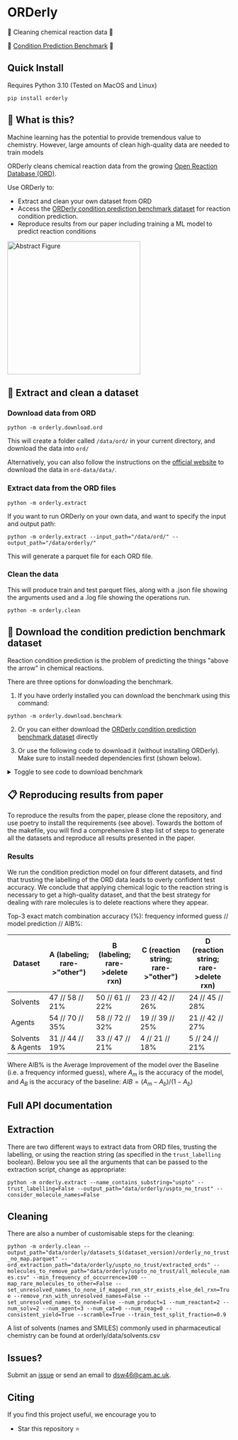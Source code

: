 # ORDerly

🧪 Cleaning chemical reaction data 🧪

🎯 [Condition Prediction Benchmark](https://figshare.com/articles/dataset/ORDerly_chemical_reactions_condition_benchmarks/23298467) 🎯

## Quick Install

Requires Python 3.10 (Tested on MacOS and Linux)

```pip install orderly```

🤔 What is this?
-----------------

Machine learning has the potential to provide tremendous value to chemistry. However, large amounts of clean high-quality data are needed to train models

ORDerly cleans chemical reaction data from the growing [Open Reaction Database (ORD)](https://docs.open-reaction-database.org/en/latest/).

Use ORDerly to:
- Extract and clean your own dataset from ORD
- Access the [ORDerly condition prediction benchmark dataset](https://figshare.com/articles/dataset/ORDerly_chemical_reactions_condition_benchmarks/23298467) for reaction condition prediction.
- Reproduce results from our paper including training a ML model to predict reaction conditions

<img src="images/abstract_fig.png" alt="Abstract Figure" width="300">


<!-- Section on extracting and cleaning a dataset-->

📖 Extract and clean a dataset
------------------------------
 
### Download data from ORD

```python -m orderly.download.ord```

This will create a folder called ```/data/ord/``` in your current directory, and download the data into ```ord/```

Alternatively, you can also follow the instructions on the [official website](https://github.com/open-reaction-database/ord-data) to download the data in ```ord-data/data/```.

### Extract data from the ORD files

```python -m orderly.extract```

If you want to run ORDerly on your own data, and want to specify the input and output path:

```python -m orderly.extract --input_path="/data/ord/" --output_path="/data/orderly/"```

This will generate a parquet file for each ORD file.

### Clean the data

This will produce train and test parquet files, along with a .json file showing the arguments used and a .log file showing the operations run.

```python -m orderly.clean```

<!-- Section on downloading the benchmark -->
🚀 Download the condition prediction benchmark dataset
--------------------------------------------------------

Reaction condition prediction is the problem of predicting the things "above the arrow" in chemical reactions.

<!-- Include image of a reactions -->

There are three options for donwloading the benchmark.

1) If you have orderly installed you can download the benchmark using this command:

```python -m orderly.download.benchmark```

2) Or you can either download the [ORDerly condition prediction benchmark dataset](https://figshare.com/articles/dataset/ORDerly_chemical_reactions_condition_benchmarks/23298467) directly

3) Or use the following code to download it (without installing ORDerly). Make sure to install needed dependencies first (shown below).


<details>
<summary>Toggle to see code to download benchmark</summary>

```pip install requests fastparquet pandas```

```python
import pathlib
import zipfile

import pandas as pd
import requests


def download_benchmark(
    benchmark_zip_file="orderly_benchmark.zip",
    benchmark_directory="orderly_benchmark/",
    version=2,
):
    figshare_url = (
        f"https://figshare.com/ndownloader/articles/23298467/versions/{version}"
    )
    print(f"Downloading benchmark from {figshare_url} to {benchmark_zip_file}")
    r = requests.get(figshare_url, allow_redirects=True)
    with open(benchmark_zip_file, "wb") as f:
        f.write(r.content)

    print("Unzipping benchmark")
    benchmark_directory = pathlib.Path(benchmark_directory)
    benchmark_directory.mkdir(parents=True, exist_ok=True)
    with zipfile.ZipFile(benchmark_zip_file, "r") as zip_ref:
        zip_ref.extractall(benchmark_directory)


download_benchmark()
train_df = pd.read_parquet("orderly_benchmark/orderly_benchmark_train.parquet")
test_df = pd.read_parquet("orderly_benchmark/orderly_benchmark_test.parquet")
```
</details>



📋 Reproducing results from paper
------------------------------

To reproduce the results from the paper, please clone the repository, and use poetry to install the requirements (see above). Towards the bottom of the makefile, you will find a comprehensive 8 step list of steps to generate all the datasets and reproduce all results presented in the paper. 

### Results

We run the condition prediction model on four different datasets, and find that trusting the labelling of the ORD data leads to overly confident test accuracy. We conclude that applying chemical logic to the reaction string is necessary to get a high-quality dataset, and that the best strategy for dealing with rare molecules is to delete reactions where they appear.

Top-3 exact match combination accuracy (\%): frequency informed guess  // model prediction  //  AIB\%:

| Dataset            | A (labeling; rare->"other")   | B (labeling; rare->delete rxn) | C (reaction string; rare->"other") | D (reaction string; rare->delete rxn) |
|--------------------|--------------------------------|---------------------------------|------------------------------------|--------------------------------------|
| Solvents           | 47 // 58 // 21%                | 50 // 61 // 22%                 | 23 // 42 // 26%                    | 24 // 45 // 28%                      |
| Agents             | 54 // 70 // 35%                | 58 // 72 // 32%                 | 19 // 39 // 25%                    | 21 // 42 // 27%                      |
| Solvents & Agents  | 31 // 44 // 19%                | 33 // 47 // 21%                 | 4 // 21 // 18%                     | 5 // 24 // 21%                       |

Where AIB\% is the Average Improvement of the model over the Baseline (i.e. a frequency informed guess), where $A_m$ is the accuracy of the model, and $A_B$ is the accuracy of the baseline: 
$`AIB = (A_m - A_b) / (1 - A_b)`$



Full API documentation
------------------------

## Extraction
There are two different ways to extract data from ORD files, trusting the labelling, or using the reaction string (as specified in the ```trust_labelling``` boolean). Below you see all the arguments that can be passed to the extraction script, change as appropriate:

```python -m orderly.extract --name_contains_substring="uspto" --trust_labelling=False --output_path="data/orderly/uspto_no_trust" --consider_molecule_names=False```

## Cleaning
There are also a number of customisable steps for the cleaning:

```python -m orderly.clean --output_path="data/orderly/datasets_$(dataset_version)/orderly_no_trust_no_map.parquet" --ord_extraction_path="data/orderly/uspto_no_trust/extracted_ords" --molecules_to_remove_path="data/orderly/uspto_no_trust/all_molecule_names.csv" --min_frequency_of_occurrence=100 --map_rare_molecules_to_other=False --set_unresolved_names_to_none_if_mapped_rxn_str_exists_else_del_rxn=True --remove_rxn_with_unresolved_names=False --set_unresolved_names_to_none=False --num_product=1 --num_reactant=2 --num_solv=2 --num_agent=3 --num_cat=0 --num_reag=0 --consistent_yield=True --scramble=True --train_test_split_fraction=0.9```

A list of solvents (names and SMILES) commonly used in pharmaceutical chemistry can be found at orderly/data/solvents.csv


## Issues?
Submit an [issue](https://github.com/sustainable-processes/ORDerly/issues) or send an email to dsw46@cam.ac.uk.

## Citing

If you find this project useful, we encourage you to

* Star this repository :star: 
<!-- * Cite our [paper](https://chemistry-europe.onlinelibrary.wiley.com/doi/full/10.1002/cmtd.202000051).
```
@article{Felton2021,
author = "Kobi Felton and Jan Rittig and Alexei Lapkin",
title = "{Summit: Benchmarking Machine Learning Methods for Reaction Optimisation}",
year = "2021",
month = "2",
url = "https://chemistry-europe.onlinelibrary.wiley.com/doi/full/10.1002/cmtd.202000051",
journal = "Chemistry Methods"
} 
```-->




<!-- ### 2. Run extraction

We can run extraction using: ```poetry run python -m orderly.extract```. Using ```poetry run python -m orderly.extract --help``` will explain the arguments. Certain args must be set such as data paths.

### 3. Run cleaning

We can run cleaning using: ```poetry run python -m orderly.clean```. Using ```poetry run python -m orderly.clean --help``` will explain the arguments. Certain args must be set such as data paths. -->

